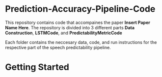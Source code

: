 # Prediction-Accuracy-Pipeline-Code

This repository contains code that accompaines the paper **Insert Paper Name Here**. The repository is divided into 3 different parts **Data Construction**, **LSTMCode**, and **PredictabilityMetricCode**

Each folder contains the neccesary data, code, and run instructions for the respective part of the speech predictability pipeline.

# Getting Started
